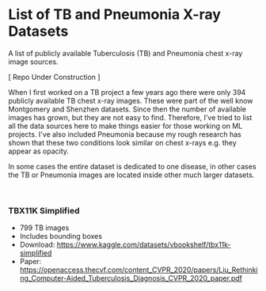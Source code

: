 # List of TB and Pneumonia X-ray Datasets
A list of publicly available Tuberculosis (TB) and Pneumonia chest x-ray image sources.

[ Repo Under Construction ]

When I first worked on a TB project a few years ago there were only 394 publicly available TB chest x-ray images. These were part of the well know Montgomery and Shenzhen datasets. Since then the number of available images has grown, but they are not easy to find. Therefore, I've tried to list all the data sources here to make things easier for those working on ML projects. I've also included Pneumonia because my rough research has shown that these two conditions look similar on chest x-rays e.g. they appear as opacity. 

In some cases the entire dataset is dedicated to one disease, in other cases the TB or Pneumonia images are located inside other much larger datasets.

<br>

### TBX11K Simplified
- 799 TB images
- Includes bounding boxes
- Download: https://www.kaggle.com/datasets/vbookshelf/tbx11k-simplified<br>
- Paper: https://openaccess.thecvf.com/content_CVPR_2020/papers/Liu_Rethinking_Computer-Aided_Tuberculosis_Diagnosis_CVPR_2020_paper.pdf
